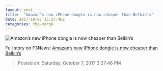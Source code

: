 ```yaml
---
layout: post
title:  "Amazon’s new iPhone dongle is now cheaper than Belkin’s"
date: 2017-10-07 15:27:46Z
categories: the-verge
---
```


![Amazon’s new iPhone dongle is now cheaper than Belkin’s](https://cdn0.vox-cdn.com/thumbor/GOeuxAJHZYUOhzjaslbfYrRvi54=/0x95:1500x880/fit-in/1200x630/cdn2.vox-cdn.com/uploads/chorus_asset/file/9412311/amazon_iphone_dongle.jpg)




Full story on F3News: [Amazon’s new iPhone dongle is now cheaper than Belkin’s](http://www.f3nws.com/n/hdGbbH)

> Posted on: Saturday, October 7, 2017 3:27:46 PM

